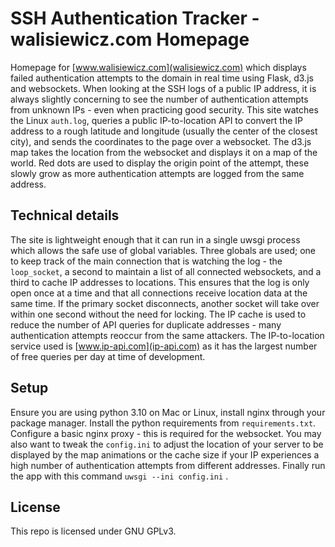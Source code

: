 # SSH Authentication Tracker - walisiewicz.com Homepage

Homepage for [www.walisiewicz.com](walisiewicz.com) which displays failed authentication attempts to the domain in real time using Flask, d3.js and websockets. When looking at the SSH logs of a public IP address, it is always slightly concerning to see the number of authentication attempts from unknown IPs - even when practicing good security. This site watches the Linux `auth.log`, queries a public IP-to-location API to convert the IP address to a rough latitude and longitude (usually the center of the closest city), and sends the coordinates to the page over a websocket. The d3.js map takes the location from the websocket and displays it on a map of the world. Red dots are used to display the origin point of the attempt, these slowly grow as more authentication attempts are logged from the same address.

## Technical details

The site is lightweight enough that it can run in a single uwsgi process which allows the safe use of global variables. Three globals are used; one to keep track of the main connection that is watching the log - the `loop_socket`, a second to maintain a list of all connected websockets, and a third to cache IP addresses to locations. This ensures that the log is only open once at a time and that all connections receive location data at the same time. If the primary socket disconnects, another socket will take over within one second without the need for locking. The IP cache is used to reduce the number of API queries for duplicate addresses - many authentication attempts reoccur from the same attackers. The IP-to-location service used is [www.ip-api.com](ip-api.com) as it has the largest number of free queries per day at time of development.

## Setup

Ensure you are using python 3.10 on Mac or Linux, install nginx through your package manager. Install the python requirements from `requirements.txt`. Configure a basic nginx proxy - this is required for the websocket. You may also want to tweak the `config.ini` to adjust the location of your server to be displayed by the map animations or the cache size if your IP experiences a high number of authentication attempts from different addresses. Finally run the app with this command `uwsgi --ini config.ini` .

## License

This repo is licensed under GNU GPLv3.
